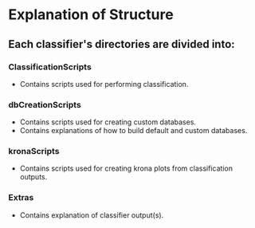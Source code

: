 # Explanation of Structure
## Each classifier's directories are divided into:

### ClassificationScripts
* Contains scripts used for performing classification.

### dbCreationScripts
* Contains scripts used for creating custom databases.
* Contains explanations of how to build default and custom databases.

### kronaScripts
* Contains scripts used for creating krona plots from classification outputs.

### Extras
* Contains explanation of classifier output(s).
